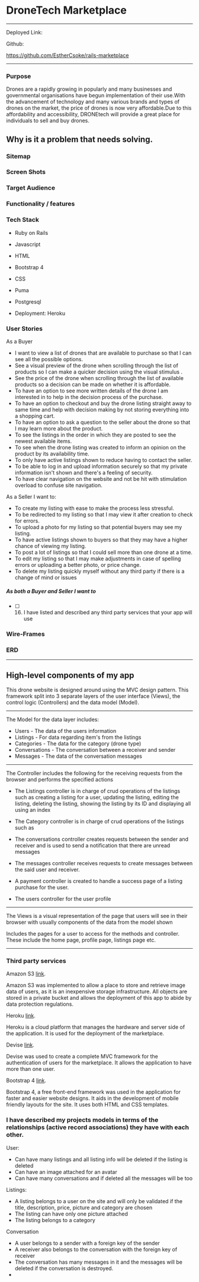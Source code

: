 # DroneTech Marketplace
---
Deployed Link:


Github: 

https://github.com/EstherCsoke/rails-marketplace

---


### Purpose

Drones are a rapidly growing in popularly and many businesses and governmental organisations have begun implementation of their use.With the advancement of technology and many various brands and types of drones on the market, the price of drones is now very affordable.Due to this affordability and accessibility, DRONEtech will provide a great place for individuals to sell and buy drones.
## Why is it a problem that needs solving.

### Sitemap  

### Screen Shots 

### Target Audience


### Functionality / features

### Tech Stack
- Ruby on Rails
- Javascript
- HTML
- Bootstrap 4
- CSS
- Puma
- Postgresql

- Deployment: Heroku



### User Stories

 As a Buyer 
- I want to view a list of drones that are available to purchase so that I can see all the possible options.
- See a visual preview of the drone when scrolling through the list of products so I can make a quicker decision using the visual stimulus .
- See the price of the drone when scrolling through the list of available products so a decision can be made on whether it is affordable.
- To have an option to see more written details of the drone I am interested in to help in the decision process of the purchase. 
- To have an option to checkout and buy the drone listing straight away to same time and help with decision making by not storing everything into a shopping cart.
- To have an option to ask a question to the seller about the drone so that I may learn more about the product.
- To see the listings in the order in which they are posted to see the newest available items.
- To see when the drone listing was created to inform an opinion on the product by its availability time.
- To only have active listings shown to reduce having to contact the seller. 
- To be able to log in and upload information securely so that my private information isn't shown and there's a feeling of security.
- To have clear navigation on the website and not be hit with stimulation overload to confuse site navigation.


As a Seller I want to:
- To create my listing with ease to make the process less stressful.
- To be redirected to my listing so that I may view it after creation to check for errors.
- To upload a photo for my listing so that potential buyers may see my listing.
- To have active listings shown to buyers so that they may have a higher chance of viewing my listing.
- To post a lot of listings so that I could sell more than one drone at a time.
- To edit my listing so that I may make adjustments in case of spelling errors or uploading a better photo, or price change.
- To delete my listing quickly myself without any third party if there is a change of mind or issues


##### As both a Buyer and Seller I want to

- [ ] 16. I have listed and described any third party services that your app will use


###  Wire-Frames


### ERD

----
## High-level components of my app

This drone website is designed around using the MVC design pattern. This framework split into 3 separate layers of the user interface (Views), the control logic (Controllers) and the data model (Model). 

---
The Model for the data layer includes:

- Users - The data of the users information
- Listings - For data regarding item's from the listings
- Categories - The data for the category (drone type)
- Conversations - The conversation between a receiver and sender
- Messages - The data of the conversation messages
---
The Controller includes the following for the receiving requests from the browser and performs the specified actions

* The Listings controller is in charge of crud operations of the listings such as creating a listing for a user, updating the listing, editing the listing, deleting the listing, showing the listing by its ID and displaying all using an index


* The Category controller is in charge of crud operations of the listings such as 


*  The conversations controller creates requests between the sender and receiver and is used to send a notification that there are unread messages


* The messages controller receives requests to create messages between the said user and receiver. 

* A payment controller is created to handle a success page of a listing purchase for the user. 

* The users controller for the user profile

---

The Views is a visual representation of the page that users will see in their browser with usually components of the data from the model shown

Includes the pages for a user to access for the methods and controller. These include the home page, profile page, listings page etc. 

--- 

### Third party services 

Amazon S3 [link](https://aws.amazon.com/).

Amazon S3 was implemented to allow a place to store and retrieve image data of users, as it is an inexpensive storage infrastructure. All objects are stored in a private bucket and allows the deployment of this app to abide by data protection regulations. 

Heroku [link](https://heroku.com/).

Heroku is a cloud platform that manages the hardware and server side of the application. It is used for the deployment of the marketplace.


Devise [link](https://github.com/heartcombo/devise).

Devise was used to create a complete MVC framework for the authentication of users for the marketplace. It allows the application to have more than one user. 

Bootstrap 4 [link](https://getbootstrap.com/docs/4.0/getting-started/introduction/).

Bootstrap 4, a free front-end framework was used in the application for faster and easier website designs. It aids in the development of mobile friendly layouts for the site. It uses both HTML and CSS templates. 

### I have described my projects models in terms of the relationships (active record associations) they have with each other.

User:
* Can have many listings and all listing info will be deleted if the listing is deleted
* Can have an image attached for an avatar
* Can have many conversations and if deleted all the messages will be too

Listings:
* A listing belongs to a user on the site and will only be validated if the title, description, price, picture and category are chosen
* The listing can have only one picture attached
* The listing belongs to a category

Conversation
* A user belongs to a sender with a foreign key of the sender
* A receiver also belongs to the conversation with the foreign key of receiver
* The conversation has many messages in it and the messages will be deleted if the conversation is destroyed.
* 



